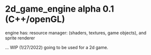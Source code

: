 # 2d_game_engine alpha 0.1 (C++/openGL)

engine has:
  resource manager: (shaders, textures, game objects),
  and sprite renderer

... WIP (1/27/2022) going to be used for a 2d game.
